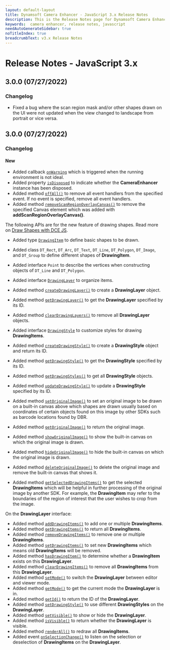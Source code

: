 ```yaml
---
layout: default-layout
title: Dynamsoft Camera Enhancer - JavaScript 3.x Release Notes 
description: This is the Release Notes page for Dynamsoft Camera Enhancer JavaScript SDK.
keywords:  camera enhancer, release notes, javascript
needAutoGenerateSidebar: true
noTitleIndex: true
breadcrumbText: v3.x Release Notes
---
```


# Release Notes - JavaScript 3.x

## 3.0.0 (07/27/2022)

### Changelog

* Fixed a bug where the scan region mask and/or other shapes drawn on the UI were not updated when the view changed to landscape from portrait or vice versa.

## 3.0.0 (07/27/2022)

### Changelog

#### New

* Added callback [`onWarning`](../api-reference/initialization.md#onwarning) which is triggered when the running environment is not ideal.
* Added property [`isDisposed`](../api-reference/auxiliary.md#isdisposed) to indicate whether the **CameraEnhancer** instance has been disposed.
* Added method [`offAll()`](../api-reference/auxiliary.md#offall) to remove all event handlers from the specified event. If no event is specified, remove all event handlers.
* Added method [`removeScanRegionOverlayCanvas()`](../api-reference/ui.md#removescanregionoverlaycanvas) to remove the specified Canvas element which was added with **addScanRegionOverlayCanvas()**.

The following APIs are for the new feature of drawing shapes. Read more on [Draw Shapes with DCE JS](../user-guide/features/draw-shapes.md).

* Added type [`DrawingItem`](../api-reference/interface/drawingitem.md) to define basic shapes to be drawn.
* Added class `DT_Rect`, `DT_Arc`, `DT_Text`, `DT_Line`, `DT_Polygon`, `DT_Image`, and `DT_Group` to define different shapes of **DrawingItem**.
* Added interface `Point` to describe the vertices when constructing objects of `DT_Line` and `DT_Polygon`.

* Added interface [`DrawingLayer`](../api-reference/interface/drawinglayer.md) to organize items.
* Added method [`createDrawingLayer()`](../api-reference/ui.md#createdrawinglayer) to create a **DrawingLayer** object.
* Added method [`getDrawingLayer()`](../api-reference/ui.md#getdrawinglayer) to get the **DrawingLayer** specified by its ID.
* Added method [`clearDrawingLayers()`](../api-reference/ui.md#cleardrawinglayers) to remove all **DrawingLayer** objects.

* Added interface [`DrawingStyle`](../api-reference/interface/drawingstyle.md) to customize styles for drawing **DrawingItems**.
* Added method [`createDrawingStyle()`](../api-reference/ui.md#createdrawingstyle) to create a **DrawingStyle** object and return its ID.
* Added method [`getDrawingStyle()`](../api-reference/ui.md#getdrawingstyle) to get the **DrawingStyle** specified by its ID.
* Added method [`getDrawingStyles()`](../api-reference/ui.md#getdrawingstyles) to get all **DrawingStyle** objects.
* Added method [`updateDrawingStyle()`](../api-reference/ui.md#updatedrawingstyle) to update a **DrawingStyle** specified by its ID.

* Added method [`setOriginalImage()`](../api-reference/ui.md#setoriginalimage) to set an original image to be drawn on a built-in canvas above which shapes are drawn usually based on coordinates of certain objects found on this image by other SDKs such as barcode locations found by DBR.
* Added method [`getOriginalImage()`](../api-reference/ui.md#getoriginalimage) to return the original image.
* Added method [`showOriginalImage()`](../api-reference/ui.md#showoriginalimage) to show the built-in canvas on which the original image is drawn.
* Added method [`hideOriginalImage()`](../api-reference/ui.md#hideoriginalimage) to hide the built-in canvas on which the original image is drawn.
* Added method [`deleteOriginalImage()`](../api-reference/ui.md#deleteoriginalimage) to delete the original image and remove the built-in canvas that shows it.
* Added method [`getSelectedDrawingItems()`](../api-reference/ui.md#getselecteddrawingitems) to get the selected **DrawingItems** which will be helpful in further processing of the original image by another SDK. For example, the **DrawingItem** may refer to the boundaries of the region of interest that the user wishes to crop from the image.

On the **DrawingLayer** interface:

* Added method [`addDrawingItems()`](../api-reference/interface/drawinglayer.md#adddrawingitems) to add one or multiple **DrawingItems**.
* Added method [`getDrawingItems()`](../api-reference/interface/drawinglayer.md#getdrawingitems) to return all **DrawingItems**.
* Added method [`removeDrawingItems()`](../api-reference/interface/drawinglayer.md#removedrawingitems) to remove one or multiple **DrawingItems**.
* Added method [`setDrawingItems()`](../api-reference/interface/drawinglayer.md#setdrawingitems) to set new **DrawingItems** which means old  **DrawingItems** will be removed.
* Added method [`hasDrawingItem()`](../api-reference/interface/drawinglayer.md#hasdrawingitem) to determine whether a **DrawingItem** exists on this **DrawingLayer**.
* Added method [`clearDrawingItems()`](../api-reference/interface/drawinglayer.md#cleardrawingitems) to remove all **DrawingItems** from this **DrawingLayer**.
* Added method [`setMode()`](../api-reference/interface/drawinglayer.md#setmode) to switch the **DrawingLayer** between editor and viewer mode.
* Added method [`getMode()`](../api-reference/interface/drawinglayer.md#getmode) to get the current mode the **DrawingLayer** is in.
* Added method [`getId()`](../api-reference/interface/drawinglayer.md#getid) to return the ID of the **DrawingLayer**.
* Added method [`setDrawingStyle()`](../api-reference/interface/drawinglayer.md#setdrawingstyle) to use different **DrawingStyles** on the **DrawingLayer**.
* Added method [`setVisible()`](../api-reference/interface/drawinglayer.md#setvisible) to show or hide the **DrawingLayer**.
* Added method [`isVisible()`](../api-reference/interface/drawinglayer.md#isvisible) to return whether the **DrawingLayer** is visible.
* Added method [`renderAll()`](../api-reference/interface/drawinglayer.md#renderall) to redraw all **DrawingItems**.
* Added event [`onSelectionChange()`](../api-reference/interface/drawinglayer.md#onselectionchange) to listen on the selection or deselection of **DrawingItems** on the **DrawingLayer**.
